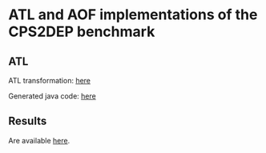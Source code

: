 # ATL and AOF implementations of the CPS2DEP benchmark

## ATL

ATL transformation: [here](fr.eseo.atol.examples.cps.atl/src/fr/eseo/atol/examples/cps/atl/CPS2Deployment-explicitRuleCall.atl)

Generated java code: [here](fr.eseo.atol.examples.cps.atl/xtend-gen/fr/eseo/atol/examples/cps/atl/CPS2DeploymentExplicitRuleCall.java)


## Results

Are available [here](https://theolecalvar.github.io/viatra-benchmark-results/).
